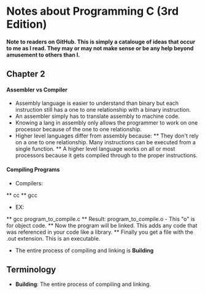 # Notes about Programming C (3rd Edition)
#### Note to readers on GitHub. This is simply a catalouge of ideas that occur to me as I read. They may or may not make sense or be any help beyond amusement to others than I.

## Chapter 2
#### Assembler vs Compiler
* Assembly language is easier to understand than binary but each instruction
  still has a one to one relationship with a binary instruction. 
* An assembler simply has to translate assembly to machine code.
* Knowing a lang in assembly only allows the programmer to work on one
  processor because of the one to one relationship.
* Higher level languages differ from assembly because:
** They don't rely on a one to one relationship. Many instructions can be
executed from a single function.
** A higher level language works on all or most processors because it gets
compiled through to the proper instructions.

#### Compiling Programs
* Compilers:

** cc
** gcc
* EX:

** gcc program_to_compile.c
** Result: program_to_compile.o - This "o" is for object code.
** Now the program will be linked. This adds any code that was referenced in
your code like a library.
** Finally you get a file with the .out extension. This is an executable.

* The entire process of compiling and linking is **Building**

## Terminology
* **Building**: The entire process of compiling and linking.
 
